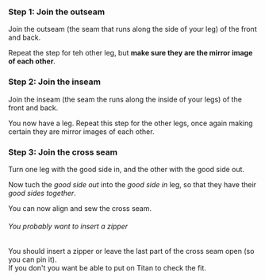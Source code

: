 
### Step 1: Join the outseam

Join the outseam (the seam that runs along the side of your leg) of the front and back.

Repeat the step for teh other leg, but **make sure they are the mirror image of each other**.

### Step 2: Join the inseam

Join the inseam (the seam the runs along the inside of your legs) of the front and back.

You now have a leg. Repeat this step for the other legs, once again making certain they are mirror images of each other.

### Step 3: Join the cross seam

Turn one leg with the good side in, and the other with the good side out.

Now tuch the *good side out* into the *good side in* leg, so that they have their _good sides together_.

You can now align and sew the cross seam.

<Note>

###### You probably want to insert a zipper

You should insert a zipper or leave the last part of the cross seam open (so you can pin it).  
If you don't you want be able to put on Titan to check the fit.

</Note>
